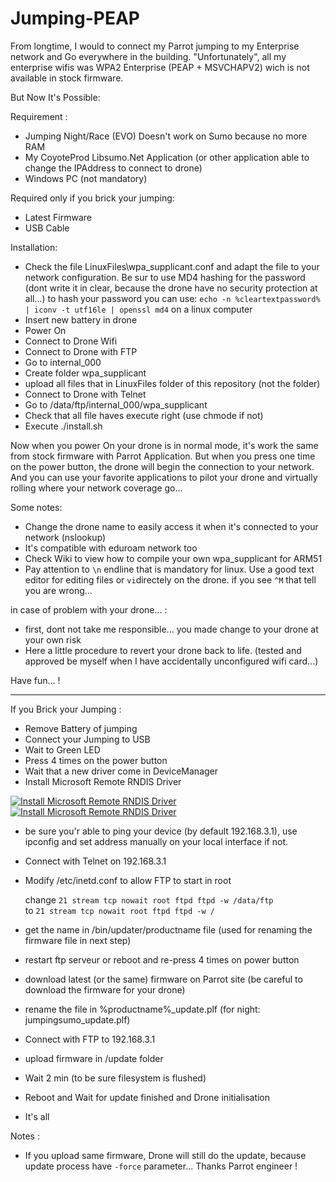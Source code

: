 # Jumping-PEAP

From longtime, I would to connect my Parrot jumping to my Enterprise network and Go everywhere in the building.
"Unfortunately", all my enterprise wifis was WPA2 Enterprise (PEAP + MSVCHAPV2) wich is not available in stock firmware. 

But Now It's Possible:

Requirement : 
 - Jumping Night/Race (EVO) Doesn't work on Sumo because no more RAM
 - My CoyoteProd Libsumo.Net Application (or other application able to change the IPAddress to connect to drone)
 - Windows PC (not mandatory)
 
 Required only if you brick your jumping:
 - Latest Firmware
 - USB Cable 

Installation:
 - Check the file LinuxFiles\wpa_supplicant.conf and adapt the file to your network configuration. Be sur to use MD4 hashing for the password (dont write it in clear, because the drone have no security protection at all...)
   to hash your password you can use: `echo -n %cleartextpassword% | iconv -t utf16le | openssl md4` on a linux computer
 - Insert new battery in drone
 - Power On
 - Connect to Drone Wifi 
 - Connect to Drone with FTP
 - Go to internal_000
 - Create folder wpa_supplicant
 - upload all files that in LinuxFiles folder of this repository (not the folder)
 - Connect to Drone with Telnet
 - Go to /data/ftp/internal_000/wpa_supplicant
 - Check that all file haves execute right (use chmode if not)
 - Execute ./install.sh
 

Now when you power On your drone is in normal mode, it's work the same from stock firmware with Parrot Application.
But when you press one time on the power button, the drone will begin the connection to your network.
And you can use your favorite applications to pilot your drone and virtually rolling where your network coverage go...

Some notes:
 - Change the drone name to easily access it when it's connected to your network (nslookup)
 - It's compatible with eduroam network too
 - Check Wiki to view how to compile your own wpa_supplicant for ARM51
 - Pay attention to `\n` endline that is mandatory for linux. Use a good text editor for editing files or `vi`directely on the drone. if you see `^M` that tell you are wrong...
 


in case of problem with your drone... :
 - first, dont not take me responsible... you made change to your drone at your own risk
 - Here a little procedure to revert your drone back to life. (tested and approved be myself when I have accidentally unconfigured wifi card...)

Have fun... !


----------

If you Brick your Jumping :
 - Remove Battery of jumping
 - Connect your Jumping to USB
 - Wait to Green LED
 - Press 4 times on the power button
 - Wait that a new driver come in DeviceManager
 - Install Microsoft Remote RNDIS Driver
  
[![Install Microsoft Remote RNDIS Driver][1]][1]
[![Install Microsoft Remote RNDIS Driver][2]][2]

 - be sure you'r able to ping your device (by default 192.168.3.1), use ipconfig and set address manually on your local interface if not.
 - Connect with Telnet on 192.168.3.1
 - Modify  /etc/inetd.conf to allow FTP to start in root

    change `21 stream tcp nowait root ftpd ftpd -w /data/ftp`    
        to `21 stream tcp nowait root ftpd ftpd -w /`
    
 - get the name in /bin/updater/productname file (used for renaming the firmware file in next step)
 - restart ftp serveur or reboot and re-press 4 times on power button
  
 - download latest (or the same) firmware on Parrot site (be careful to download the firmware for your drone)
 - rename the file in %productname%_update.plf (for night: jumpingsumo_update.plf)   
 - Connect with FTP to 192.168.3.1  
 - upload firmware in /update folder
 - Wait 2 min (to be sure filesystem is flushed)
 - Reboot and Wait for update finished and Drone initialisation
 - It's all
 
Notes :
 - If you upload same firmware, Drone will still do the update, because update process have `-force` parameter... Thanks Parrot engineer !
  
  [1]: https://i.stack.imgur.com/0IaqO.png
  [2]: https://i.stack.imgur.com/z0OqL.png
